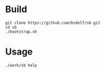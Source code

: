 # Build

```
git clone https://github.com/bsdelf/sb.git
cd sb
./bootstrap.sh
```

# Usage

`./work/sb help`
